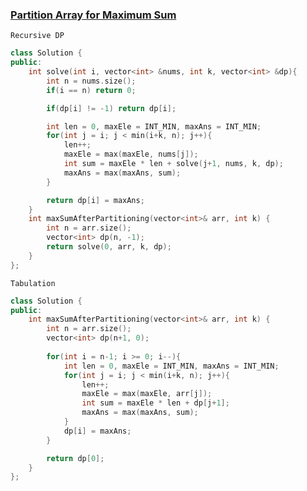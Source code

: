 ### [Partition Array for Maximum Sum](https://leetcode.com/problems/partition-array-for-maximum-sum/description/)

```Recursive DP```
```cpp
class Solution {
public:
    int solve(int i, vector<int> &nums, int k, vector<int> &dp){
        int n = nums.size();
        if(i == n) return 0;

        if(dp[i] != -1) return dp[i];

        int len = 0, maxEle = INT_MIN, maxAns = INT_MIN;
        for(int j = i; j < min(i+k, n); j++){
            len++;
            maxEle = max(maxEle, nums[j]);
            int sum = maxEle * len + solve(j+1, nums, k, dp);
            maxAns = max(maxAns, sum);
        }

        return dp[i] = maxAns;
    }
    int maxSumAfterPartitioning(vector<int>& arr, int k) {
        int n = arr.size();
        vector<int> dp(n, -1);
        return solve(0, arr, k, dp);
    }
};
```

```Tabulation```
```cpp
class Solution {
public:
    int maxSumAfterPartitioning(vector<int>& arr, int k) {
        int n = arr.size();
        vector<int> dp(n+1, 0);
        
        for(int i = n-1; i >= 0; i--){
            int len = 0, maxEle = INT_MIN, maxAns = INT_MIN;
            for(int j = i; j < min(i+k, n); j++){
                len++;
                maxEle = max(maxEle, arr[j]);
                int sum = maxEle * len + dp[j+1];
                maxAns = max(maxAns, sum);
            }
            dp[i] = maxAns;
        }

        return dp[0];
    }
};
```